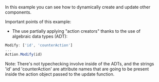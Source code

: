 In this example you can see how to dynamically create and update other components.

Important points of this example:

* The use partially applying "action creators" thanks to the use of algebraic data types (ADT):
``` JavaScript
Modify: ['id', 'counterAction']
...
Action.Modify(id)
```

Note: There's not typechecking involve inside of the ADTs, and the strings 'id' and 'counterAction' are attribute names that are going to be present inside the action object passed to the update function.

